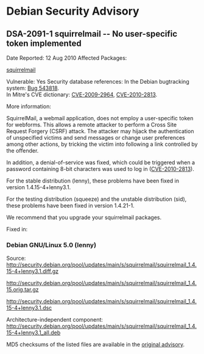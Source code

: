 
Debian Security Advisory
========================


DSA-2091-1 squirrelmail -- No user-specific token implemented
-------------------------------------------------------------



Date Reported:
12 Aug 2010
Affected Packages:

[squirrelmail](https://packages.debian.org/src:squirrelmail)

Vulnerable:
Yes
Security database references:
In the Debian bugtracking system: [Bug 543818](https://bugs.debian.org/cgi-bin/bugreport.cgi?bug=543818).  
In Mitre's CVE dictionary: [CVE-2009-2964](https://security-tracker.debian.org/tracker/CVE-2009-2964), [CVE-2010-2813](https://security-tracker.debian.org/tracker/CVE-2010-2813).  

More information:

SquirrelMail, a webmail application, does not employ a user-specific token
for webforms. This allows a remote attacker to perform a Cross Site Request
Forgery (CSRF) attack. The attacker may hijack the authentication of
unspecified victims and send messages or change user preferences among other
actions, by tricking the victim into following a link controlled by the
offender.


In addition, a denial-of-service was fixed, which could be triggered when a
password containing 8-bit characters was used to log in ([CVE-2010-2813](https://security-tracker.debian.org/tracker/CVE-2010-2813)).


For the stable distribution (lenny), these problems have been fixed in
version 1.4.15-4+lenny3.1.


For the testing distribution (squeeze) and the unstable distribution (sid),
these problems have been fixed in version 1.4.21-1.


We recommend that you upgrade your squirrelmail packages.



Fixed in:

### Debian GNU/Linux 5.0 (lenny)



Source:
 <http://security.debian.org/pool/updates/main/s/squirrelmail/squirrelmail_1.4.15-4+lenny3.1.diff.gz>  

<http://security.debian.org/pool/updates/main/s/squirrelmail/squirrelmail_1.4.15.orig.tar.gz>  

<http://security.debian.org/pool/updates/main/s/squirrelmail/squirrelmail_1.4.15-4+lenny3.1.dsc>  

Architecture-independent component:
 <http://security.debian.org/pool/updates/main/s/squirrelmail/squirrelmail_1.4.15-4+lenny3.1_all.deb>  


MD5 checksums of the listed files are available in the [original advisory](https://lists.debian.org/debian-security-announce/2010/msg00136.html).





